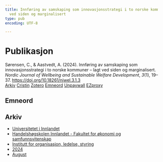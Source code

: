 ```yaml
---
title: Innføring av samskaping som innovasjonsstrategi i to norske kommuner – lagt
  ved siden og marginalisert
type: pub
encoding: UTF-8

---
```

<h1>Publikasjon</h1>
<article id="csl-bib-container-QNX3N82I" class="csl-bib-container">
  <div class="csl-bib-body"> <div class="csl-entry">Sørensen, C., &#38; Aastvedt, A. (2024). Innføring av samskaping som innovasjonsstrategi i to norske kommuner – lagt ved siden og marginalisert. <i>Nordic Journal of Wellbeing and Sustainable Welfare Development</i>, <i>3</i>(1), 19–37. <a href="https://doi.org/10.18261/njwel.3.1.3">https://doi.org/10.18261/njwel.3.1.3</a></div> </div>
  <div class="csl-bib-buttons">
    <a href="#taxonomy-article-QNX3N82I" alt="archive" class="csl-bib-button">Arkiv</a>
    <a href="https://app.cristin.no/results/show.jsf?id=2287756" alt="Cristin" class="csl-bib-button">Cristin</a>
    <a href="http://zotero.org/groups/5881554/items/QNX3N82I" alt="Zotero" class="csl-bib-button">Zotero</a>
    <a href="#keywords-article-QNX3N82I" alt="keywords" class="csl-bib-button">Emneord</a>
    <a href="https://doi.org/10.18261/njwel.3.1.3" alt="Unpaywall" class="csl-bib-button">Unpaywall</a>
    <a href="https://doi.org/10.18261/njwel.3.1.3" alt="EZproxy" class="csl-bib-button">EZproxy</a>
  </div>
  <div id="csl-bib-meta-container-QNX3N82I"></div>
</article>
<div id="csl-bib-meta-QNX3N82I" class="csl-bib-meta">
  <article id="keywords-article-QNX3N82I" class="keywords-article">
    <h1>Emneord</h1>
    
  </article>
  <article id="taxonomy-article-QNX3N82I" class="taxonomy-article">
    <h1>Arkiv</h1>
    <ul>
      <li><a href="{{< params subfolder >}}nn/archive/?key=3DCRN523">Universitetet i Innlandet</a></li>
      <li><a href="{{< params subfolder >}}nn/archive/?key=DU8Q9LN9">Handelshøgskolen Innlandet - Fakultet for økonomi og samfunnsvitenskap</a></li>
      <li><a href="{{< params subfolder >}}nn/archive/?key=4LUWR3ZM">Institutt for organisasjon, ledelse, styring</a></li>
      <li><a href="{{< params subfolder >}}nn/archive/?key=TY5PNNUR">2024</a></li>
      <li><a href="{{< params subfolder >}}nn/archive/?key=ET4CH6PS">August</a></li>
    </ul>
  </article>
</div>
